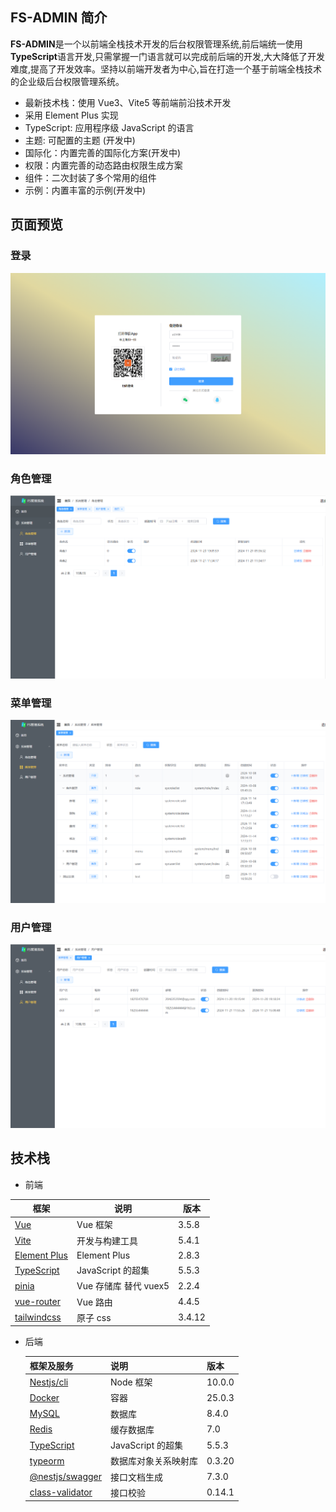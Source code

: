 ## FS-ADMIN 简介

**FS-ADMIN**是一个以前端全栈技术开发的后台权限管理系统,前后端统一使用**TypeScript**语言开发,只需掌握一门语言就可以完成前后端的开发,大大降低了开发难度,提高了开发效率。坚持以前端开发者为中心,旨在打造一个基于前端全栈技术的企业级后台权限管理系统。

- 最新技术栈：使用 Vue3、Vite5 等前端前沿技术开发
- 采用 Element Plus 实现
- TypeScript: 应用程序级 JavaScript 的语言
- 主题: 可配置的主题 (开发中)
- 国际化：内置完善的国际化方案(开发中)
- 权限：内置完善的动态路由权限生成方案
- 组件：二次封装了多个常用的组件
- 示例：内置丰富的示例(开发中)

## 页面预览

### 登录

![image.png](https://github.com/qddidi/fs-admin/blob/develop/assets/01.jpg?raw=true)

### 角色管理

![image.png](https://github.com/qddidi/fs-admin/blob/develop/assets/02.jpg?raw=true)

### 菜单管理

![image.png](https://github.com/qddidi/fs-admin/blob/develop/assets/03.png?raw=true)

### 用户管理

![image.png](https://github.com/qddidi/fs-admin/blob/develop/assets/04.png?raw=true)

## 技术栈

- 前端

| 框架                                               | 说明                  | 版本   |
| -------------------------------------------------- | --------------------- | ------ |
| [Vue](https://staging-cn.vuejs.org/)               | Vue 框架              | 3.5.8  |
| [Vite](https://cn.vitejs.dev//)                    | 开发与构建工具        | 5.4.1  |
| [Element Plus](https://element-plus.org/zh-CN/)    | Element Plus          | 2.8.3  |
| [TypeScript](https://www.typescriptlang.org/docs/) | JavaScript 的超集     | 5.5.3  |
| [pinia](https://pinia.vuejs.org/)                  | Vue 存储库 替代 vuex5 | 2.2.4  |
| [vue-router](https://router.vuejs.org/)            | Vue 路由              | 4.4.5  |
| [tailwindcss](https://tailwind.nodejs.cn/)         | 原子 css              | 3.4.12 |

- 后端

  | 框架及服务                                                        | 说明                 | 版本   |
  | ----------------------------------------------------------------- | -------------------- | ------ |
  | [Nestjs/cli](https://nestjs.com/)                                 | Node 框架            | 10.0.0 |
  | [Docker](https://nestjs.com/)                                     | 容器                 | 25.0.3 |
  | [‌MySQL](https://www.mysql.com/)                                  | 数据库               | 8.4.0  |
  | [Redis](https://redis.io/)                                        | 缓存数据库           | 7.0    |
  | [TypeScript](https://www.typescriptlang.org/docs/)                | JavaScript 的超集    | 5.5.3  |
  | [typeorm](https://typeorm.io/)                                    | 数据库对象关系映射库 | 0.3.20 |
  | [@nestjs/swagger](https://github.com/nestjs/swagger#readme)       | 接口文档生成         | 7.3.0  |
  | [class-validator](https://www.npmjs.com/package/class-validator/) | 接口校验             | 0.14.1 |
